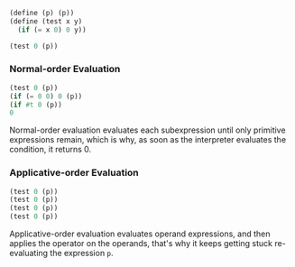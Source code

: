 ```scm
(define (p) (p))
(define (test x y)
  (if (= x 0) 0 y))

(test 0 (p))
```

### Normal-order Evaluation

```scm
(test 0 (p))
(if (= 0 0) 0 (p))
(if #t 0 (p))
0
```

Normal-order evaluation evaluates each subexpression until only primitive expressions remain, which is why, as soon as the interpreter evaluates the condition, it returns 0.

### Applicative-order Evaluation

```scm
(test 0 (p))
(test 0 (p))
(test 0 (p))
(test 0 (p))
```

Applicative-order evaluation evaluates operand expressions, and then applies the operator on the operands, that's why it keeps getting stuck re-evaluating the expression `p`.